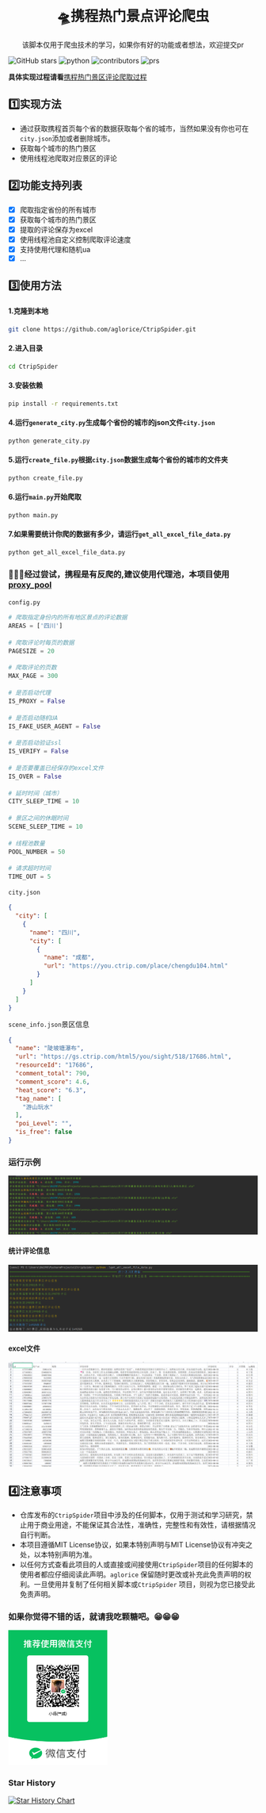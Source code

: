 <div align="center">
    <h1 align="center">
     🛸携程热门景点评论爬虫
    </h1>
<p>该脚本仅用于爬虫技术的学习，如果你有好的功能或者想法，欢迎提交pr</p>
</div>

![GitHub stars](https://img.shields.io/github/stars/aglorice/CtripSpider.svg)
![python](https://img.shields.io/badge/python-3.10-blue)
![contributors](https://badgen.net/github/contributors/aglorice/CtripSpider)
![prs](https://badgen.net/github/prs/aglorice/CtripSpider)

**具体实现过程请看**[携程热门景区评论爬取过程](https://aglorice.xlog.app/xie-cheng-re-men-jing-qu-ping-lun-pa-qu-md)
## 1️⃣实现方法

- 通过获取携程首页每个省的数据获取每个省的城市，当然如果没有你也可在`city.json`添加或者删除城市。
- 获取每个城市的热门景区
- 使用线程池爬取对应景区的评论

## 2️⃣功能支持列表

* [x] 爬取指定省份的所有城市
* [x] 获取每个城市的热门景区
* [x] 提取的评论保存为excel
* [x] 使用线程池自定义控制爬取评论速度
* [x] 支持使用代理和随机ua
* [x] ...

## 3️⃣使用方法

#### 1.克隆到本地

```bash
git clone https://github.com/aglorice/CtripSpider.git
```

#### 2.进入目录

```bash
cd CtripSpider
```

#### 3.安装依赖

```bash
pip install -r requirements.txt
```

#### 4.运行`generate_city.py`生成每个省份的城市的json文件`city.json`

```bash
python generate_city.py
```

#### 5.运行`create_file.py`根据`city.json`数据生成每个省份的城市的文件夹

```bash
python create_file.py
```

#### 6.运行`main.py`开始爬取

```bash
python main.py
```
#### 7.如果需要统计你爬的数据有多少，请运行`get_all_excel_file_data.py`

```bash
python get_all_excel_file_data.py
```

### 🐞🐞🐞经过尝试，携程是有反爬的,建议使用代理池，本项目使用[proxy_pool](https://github.com/jhao104/proxy_pool)

`config.py`

```python
# 爬取指定身份内的所有地区景点的评论数据
AREAS = ['四川']

# 爬取评论时每页的数据
PAGESIZE = 20

# 爬取评论的页数
MAX_PAGE = 300

# 是否启动代理
IS_PROXY = False

# 是否启动随机UA
IS_FAKE_USER_AGENT = False

# 是否启动验证ssl
IS_VERIFY = False

# 是否要覆盖已经保存的excel文件
IS_OVER = False

# 延时时间（城市）
CITY_SLEEP_TIME = 10

# 景区之间的休眠时间
SCENE_SLEEP_TIME = 10

# 线程池数量
POOL_NUMBER = 50

# 请求超时时间
TIME_OUT = 5


```

`city.json`

```json
{
  "city": [
    {
      "name": "四川",
      "city": [
        {
          "name": "成都",
          "url": "https://you.ctrip.com/place/chengdu104.html"
        }
      ]
    }
  ]
}
```

`scene_info.json`景区信息

```json
{
  "name": "陡坡塘瀑布",
  "url": "https://gs.ctrip.com/html5/you/sight/518/17686.html",
  "resourceId": "17686",
  "comment_total": 790,
  "comment_score": 4.6,
  "heat_score": "6.3",
  "tag_name": [
    "游山玩水"
  ],
  "poi_Level": "",
  "is_free": false
}
```
### 运行示例
![](img/img.png)
#### 统计评论信息
![](img/img_2.png)
#### excel文件
![](img/img_1.png)


## 4️⃣注意事项

- 仓库发布的`CtripSpider`项目中涉及的任何脚本，仅用于测试和学习研究，禁止用于商业用途，不能保证其合法性，准确性，完整性和有效性，请根据情况自行判断。
- 本项目遵循MIT License协议，如果本特别声明与MIT License协议有冲突之处，以本特别声明为准。
- 以任何方式查看此项目的人或直接或间接使用`CtripSpider`项目的任何脚本的使用者都应仔细阅读此声明。`aglorice` 保留随时更改或补充此免责声明的权利。一旦使用并复制了任何相关脚本或`CtripSpider`
  项目，则视为您已接受此免责声明。

### 如果你觉得不错的话，就请我吃颗糖吧。😁😁😁

<img src="img\img_4.png" alt="img_4" width="200" height="272" />

### Star History

[![Star History Chart](https://api.star-history.com/svg?repos=aglorice/CtripSpider&type=Date)](https://star-history.com/#aglorice/CtripSpider&Date)
